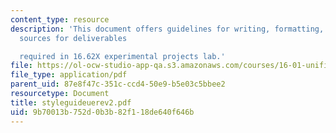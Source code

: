 ```yaml
---
content_type: resource
description: 'This document offers guidelines for writing, formatting, and citing
  sources for deliverables

  required in 16.62X experimental projects lab.'
file: https://ol-ocw-studio-app-qa.s3.amazonaws.com/courses/16-01-unified-engineering-i-ii-iii-iv-fall-2005-spring-2006/9b70013b752d0b3b82f118de640f646b_styleguideuerev2.pdf
file_type: application/pdf
parent_uid: 87e8f47c-351c-ccd4-50e9-b5e03c5bbee2
resourcetype: Document
title: styleguideuerev2.pdf
uid: 9b70013b-752d-0b3b-82f1-18de640f646b
---
```

